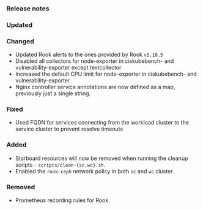 ### Release notes

### Updated

### Changed

- Updated Rook alerts to the ones provided by Rook `v1.10.5`
- Disabled all collectors for node-exporter in ciskubebench- and vulnerability-exporter except textcollector
- Increased the default CPU limit for node-exporter in ciskubebench- and vulnerability-exporter
- Nginx controller service annotations are now defined as a map, previously just a single string.

### Fixed

- Used FQDN for services connecting from the workload cluster to the service cluster to prevent resolve timeouts

### Added

- Starboard resources will now be removed when running the cleanup scripts - `scripts/clean-{sc,wc}.sh`.
- Enabled the `rook-ceph` network policy in both `sc` and `wc` cluster.

### Removed

- Prometheus recording rules for Rook.
